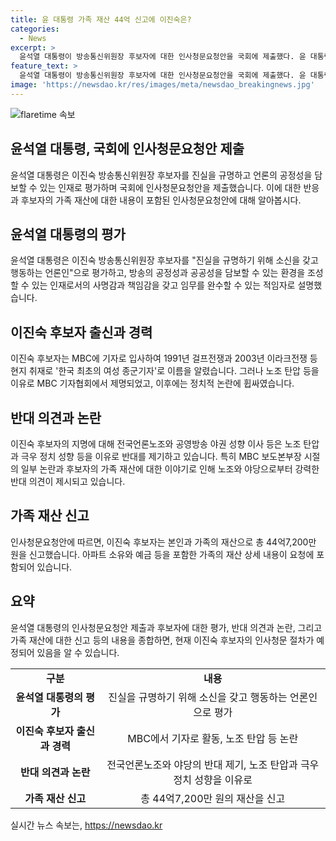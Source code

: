 ```yaml
---
title: 윤 대통령 가족 재산 44억 신고에 이진숙은?
categories:
  - News
excerpt: >
  윤석열 대통령이 방송통신위원장 후보자에 대한 인사청문요청안을 국회에 제출했다. 윤 대통령은 후보자를 진실을 규명하기 위해 소신을 갖고 행동하는 언론인으로 평가했으며, 공정성과 공공성을 담보할 수 있는 적임자로 소개했다. 하지만 후보자의 노조 탄압과 성향 등을 이유로 논란이 일고 있으며, 언론노조는 자진사퇴를 요구하고 있다. 후보자는 가족 재산으로 총 44억7,200만 원을 신고했는데, 이 중에는 14억2,900만 원 상당의 아파트 소유도 포함돼 있다.
feature_text: >
  윤석열 대통령이 방송통신위원장 후보자에 대한 인사청문요청안을 국회에 제출했다. 윤 대통령은 후보자를 진실을 규명하기 위해 소신을 갖고 행동하는 언론인으로 평가했으며, 공정성과 공공성을 담보할 수 있는 적임자로 소개했다. 하지만 후보자의 노조 탄압과 성향 등을 이유로 논란이 일고 있으며, 언론노조는 자진사퇴를 요구하고 있다. 후보자는 가족 재산으로 총 44억7,200만 원을 신고했는데, 이 중에는 14억2,900만 원 상당의 아파트 소유도 포함돼 있다.
image: 'https://newsdao.kr/res/images/meta/newsdao_breakingnews.jpg'
---
```


<p><img src="https://newsdao.kr/res/images/meta/newsdao_breakingnews.jpg" alt="flaretime 속보" /></p>

<h2 data-ke-size="size26">윤석열 대통령, 국회에 인사청문요청안 제출</h2>

<p data-ke-size="size16">윤석열 대통령은 이진숙 방송통신위원장 후보자를 진실을 규명하고 언론의 공정성을 담보할 수 있는 인재로 평가하며 국회에 인사청문요청안을 제출했습니다. 이에 대한 반응과 후보자의 가족 재산에 대한 내용이 포함된 인사청문요청안에 대해 알아봅시다.</p>

<h2 data-ke-size="size26">윤석열 대통령의 평가</h2>

<p data-ke-size="size16">윤석열 대통령은 이진숙 방송통신위원장 후보자를 "진실을 규명하기 위해 소신을 갖고 행동하는 언론인"으로 평가하고, 방송의 공정성과 공공성을 담보할 수 있는 환경을 조성할 수 있는 인재로서의 사명감과 책임감을 갖고 임무를 완수할 수 있는 적임자로 설명했습니다.</p>

<h2 data-ke-size="size26">이진숙 후보자 출신과 경력</h2>

<p data-ke-size="size16">이진숙 후보자는 MBC에 기자로 입사하여 1991년 걸프전쟁과 2003년 이라크전쟁 등 현지 취재로 '한국 최초의 여성 종군기자'로 이름을 알렸습니다. 그러나 노조 탄압 등을 이유로 MBC 기자협회에서 제명되었고, 이후에는 정치적 논란에 휩싸였습니다.</p>

<h2 data-ke-size="size26">반대 의견과 논란</h2>

<p data-ke-size="size16">이진숙 후보자의 지명에 대해 전국언론노조와 공영방송 야권 성향 이사 등은 노조 탄압과 극우 정치 성향 등을 이유로 반대를 제기하고 있습니다. 특히 MBC 보도본부장 시절의 일부 논란과 후보자의 가족 재산에 대한 이야기로 인해 노조와 야당으로부터 강력한 반대 의견이 제시되고 있습니다.</p>

<h2 data-ke-size="size26">가족 재산 신고</h2>

<p data-ke-size="size16">인사청문요청안에 따르면, 이진숙 후보자는 본인과 가족의 재산으로 총 44억7,200만 원을 신고했습니다. 아파트 소유와 예금 등을 포함한 가족의 재산 상세 내용이 요청에 포함되어 있습니다.</p>

<h2 data-ke-size="size26">요약</h2>

<p data-ke-size="size16">윤석열 대통령의 인사청문요청안 제출과 후보자에 대한 평가, 반대 의견과 논란, 그리고 가족 재산에 대한 신고 등의 내용을 종합하면, 현재 이진숙 후보자의 인사청문 절차가 예정되어 있음을 알 수 있습니다.</p>

<table>
    <tbody>
        <tr>
            <td style="text-align: center; height: 17px;"><b>구분</b></td>
            <td style="text-align: center;"><b>내용</b></td>
        </tr>
        <tr>
            <td style="text-align: center; height: 17px;"><b>윤석열 대통령의 평가</b></td>
            <td style="text-align: center;">진실을 규명하기 위해 소신을 갖고 행동하는 언론인으로 평가</td>
        </tr>
        <tr>
            <td style="text-align: center; height: 17px;"><b>이진숙 후보자 출신과 경력</b></td>
            <td style="text-align: center;">MBC에서 기자로 활동, 노조 탄압 등 논란</td>
        </tr>
        <tr>
            <td style="text-align: center; height: 17px;"><b>반대 의견과 논란</b></td>
            <td style="text-align: center;">전국언론노조와 야당의 반대 제기, 노조 탄압과 극우 정치 성향을 이유로</td>
        </tr>
        <tr>
            <td style="text-align: center; height: 17px;"><b>가족 재산 신고</b></td>
            <td style="text-align: center;">총 44억7,200만 원의 재산을 신고</td>
        </tr>
    </tbody>
</table>
실시간 뉴스 속보는, <a href="https://newsdao.kr" rel="dofollow">https://newsdao.kr</a>


